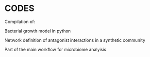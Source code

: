 # CODES
Compilation of:

  Bacterial growth model in python
  
  Network definition of antagonist interactions in a synthetic community
  
  Part of the main workflow for microbiome analyisis
